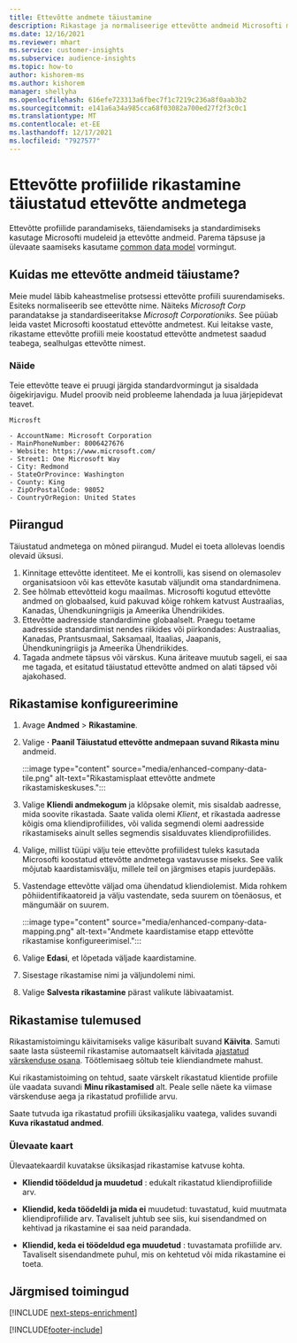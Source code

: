 ```yaml
---
title: Ettevõtte andmete täiustamine
description: Rikastage ja normaliseerige ettevõtte andmeid Microsofti mudelitega.
ms.date: 12/16/2021
ms.reviewer: mhart
ms.service: customer-insights
ms.subservice: audience-insights
ms.topic: how-to
author: kishorem-ms
ms.author: kishorem
manager: shellyha
ms.openlocfilehash: 616efe723313a6fbec7f1c7219c236a8f0aab3b2
ms.sourcegitcommit: e141a6a34a985cca68f03082a700ed27f2f3c0c1
ms.translationtype: MT
ms.contentlocale: et-EE
ms.lasthandoff: 12/17/2021
ms.locfileid: "7927577"
---
```

# <a name="enrichment-of-company-profiles-with-enhanced-company-data"></a>Ettevõtte profiilide rikastamine täiustatud ettevõtte andmetega

Ettevõtte profiilide parandamiseks, täiendamiseks ja standardimiseks kasutage Microsofti mudeleid ja ettevõtte andmeid. Parema täpsuse ja ülevaate saamiseks kasutame [common data model](/common-data-model/schema/core/applicationcommon/account) vormingut.

## <a name="how-we-enhance-company-data"></a>Kuidas me ettevõtte andmeid täiustame?

Meie mudel läbib kaheastmelise protsessi ettevõtte profiili suurendamiseks. Esiteks normaliseerib see ettevõtte nime. Näiteks *Microsoft Corp* parandatakse ja standardiseeritakse *Microsoft Corporationiks*. See püüab leida vastet Microsofti koostatud ettevõtte andmetest. Kui leitakse vaste, rikastame ettevõtte profiili meie koostatud ettevõtte andmetest saadud teabega, sealhulgas ettevõtte nimest.


### <a name="example"></a>Näide

Teie ettevõtte teave ei pruugi järgida standardvormingut ja sisaldada õigekirjavigu. Mudel proovib neid probleeme lahendada ja luua järjepidevat teavet.

```Input
Microsft
```

```Output
- AccountName: Microsoft Corporation
- MainPhoneNumber: 8006427676
- Website: https://www.microsoft.com/
- Street1: One Microsoft Way
- City: Redmond
- StateOrProvince: Washington
- County: King
- ZipOrPostalCode: 98052
- CountryOrRegion: United States
```

## <a name="limitations"></a>Piirangud

Täiustatud andmetega on mõned piirangud. Mudel ei toeta allolevas loendis olevaid üksusi.

1.  Kinnitage ettevõtte identiteet. Me ei kontrolli, kas sisend on olemasolev organisatsioon või kas ettevõte kasutab väljundit oma standardnimena.
2.  See hõlmab ettevõtteid kogu maailmas. Microsofti kogutud ettevõtte andmed on globaalsed, kuid pakuvad kõige rohkem katvust Austraalias, Kanadas, Ühendkuningriigis ja Ameerika Ühendriikides.
3.  Ettevõtte aadresside standardimine globaalselt. Praegu toetame aadresside standardimist nendes riikides või piirkondades: Austraalias, Kanadas, Prantsusmaal, Saksamaal, Itaalias, Jaapanis, Ühendkuningriigis ja Ameerika Ühendriikides.
4.  Tagada andmete täpsus või värskus. Kuna äriteave muutub sageli, ei saa me tagada, et esitatud täiustatud ettevõtte andmed on alati täpsed või ajakohased.

## <a name="configure-the-enrichment"></a>Rikastamise konfigureerimine

1. Avage **Andmed** > **Rikastamine**.

1. Valige **·** **Paanil Täiustatud ettevõtte andmepaan suvand Rikasta minu** andmeid.

   :::image type="content" source="media/enhanced-company-data-tile.png" alt-text="Rikastamisplaat ettevõtte andmete rikastamiskeskuses.":::

1. Valige **Kliendi andmekogum** ja klõpsake olemit, mis sisaldab aadresse, mida soovite rikastada. Saate valida olemi *Klient*, et rikastada aadresse kõigis oma kliendiprofiilides, või valida segmendi olemi aadresside rikastamiseks ainult selles segmendis sisalduvates kliendiprofiilides.

1. Valige, millist tüüpi välju teie ettevõtte profiilidest tuleks kasutada Microsofti koostatud ettevõtte andmetega vastavusse miseks. See valik mõjutab kaardistamisvälju, millele teil on järgmises etapis juurdepääs.

1.  Vastendage ettevõtte väljad oma ühendatud kliendiolemist. Mida rohkem põhiidentifikaatoreid ja välju vastendate, seda suurem on tõenäosus, et mängumäär on suurem.

    :::image type="content" source="media/enhanced-company-data-mapping.png" alt-text="Andmete kaardistamise etapp ettevõtte rikastamise konfigureerimisel.":::

1. Valige **Edasi**, et lõpetada väljade kaardistamine.

1. Sisestage rikastamise nimi ja väljundolemi nimi.

1. Valige **Salvesta rikastamine** pärast valikute läbivaatamist.

## <a name="enrichment-results"></a>Rikastamise tulemused

Rikastamistoimingu käivitamiseks valige käsuribalt suvand **Käivita**. Samuti saate lasta süsteemil rikastamise automaatselt käivitada [ajastatud värskenduse osana](system.md#schedule-tab). Töötlemisaeg sõltub teie kliendiandmete mahust.

Kui rikastamistoiming on tehtud, saate värskelt rikastatud klientide profiile üle vaadata suvandi **Minu rikastamised** alt. Peale selle näete ka viimase värskenduse aega ja rikastatud profiilide arvu.

Saate tutvuda iga rikastatud profiili üksikasjaliku vaatega, valides suvandi **Kuva rikastatud andmed**.

### <a name="overview-card"></a>Ülevaate kaart

Ülevaatekaardil kuvatakse üksikasjad rikastamise katvuse kohta. 

* **Kliendid töödeldud ja muudetud** : edukalt rikastatud kliendiprofiilide arv.

* **Kliendid, keda töödeldi ja mida ei** muudetud: tuvastatud, kuid muutmata kliendiprofiilide arv. Tavaliselt juhtub see siis, kui sisendandmed on kehtivad ja rikastamine ei saa neid parandada.

* **Kliendid, keda ei töödeldud ega muudetud** : tuvastamata profiilide arv. Tavaliselt sisendandmete puhul, mis on kehtetud või mida rikastamine ei toeta.

## <a name="next-steps"></a>Järgmised toimingud

[!INCLUDE [next-steps-enrichment](../includes/next-steps-enrichment.md)]

[!INCLUDE[footer-include](../includes/footer-banner.md)]
